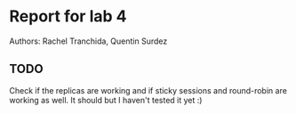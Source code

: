 # Report for lab 4

Authors: Rachel Tranchida, Quentin Surdez







## TODO

Check if the replicas are working and if sticky sessions and round-robin are working as well.
It should but I haven't tested it yet :)